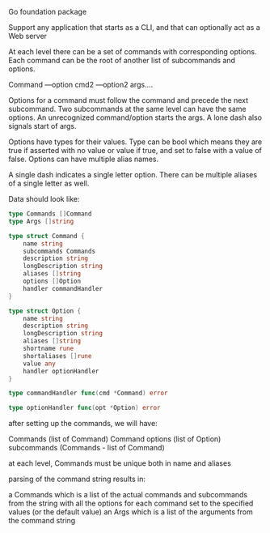 Go foundation package

Support any application that starts as a CLI, and  that can optionally act as a Web server

At each level there can be a set of commands with corresponding options. Each command can be the root of another list of subcommands and options. 

Command —option <value> cmd2 —option2 args….   

Options for a command must follow the command and precede the next subcommand. Two subcommands at the same level can have the same options. An unrecognized command/option starts the args. A lone dash also signals start of args. 

Options have types for their values. Type can be bool which means they are true if asserted with no value or value if true, and set to false with a value of false. Options can have multiple alias names. 

A single dash indicates a single letter option. There can be multiple aliases of a single letter as well. 

Data should look like:

```go
type Commands []Command
type Args []string

type struct Command {
	name string
	subcommands Commands
	description string
	longDescription string
	aliases []string
	options []Option
	handler commandHandler
}

type struct Option {
	name string
	description string
	longDescription string
	aliases []string
	shortname rune
	shortaliases []rune
	value any
	handler optionHandler
}

type commandHandler func(cmd *Command) error 

type optionHandler func(opt *Option) error
```

after setting up the commands, we will have:

Commands (list of Command)
	Command
		options (list of Option)
		subcommands (Commands - list of Command)

at each level, Commands must be unique both in name and aliases

parsing of the command string results in:

a Commands which is a list of the actual commands and subcommands from the string with all the options for each command set to the specified values (or the default value)
an Args which is a list of the arguments from the command string